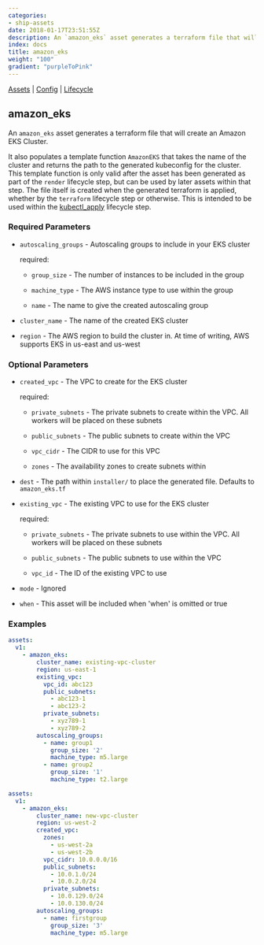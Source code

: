 ```yaml
---
categories:
- ship-assets
date: 2018-01-17T23:51:55Z
description: An `amazon_eks` asset generates a terraform file that will create an Amazon EKS Cluster.
index: docs
title: amazon_eks
weight: "100"
gradient: "purpleToPink"
---
```


[Assets](/api/ship-assets/assets) | [Config](/api/ship-config/config) | [Lifecycle](/api/ship-lifecycle/lifecycle)

## amazon_eks

An `amazon_eks` asset generates a terraform file that will create an Amazon EKS Cluster.

It also populates a template function `AmazonEKS` that takes the name of the cluster and returns the path to the generated kubeconfig for the cluster. This template function is only valid after the asset has been generated as part of the `render` lifecycle step, but can be used by later assets within that step. The file itself is created when the generated terraform is applied, whether by the `terraform` lifecycle step or otherwise. This is intended to be used within the [kubectl_apply](/api/ship-lifecycle/lifecycle/kubectl_apply/) lifecycle step.



### Required Parameters


- `autoscaling_groups` - Autoscaling groups to include in your EKS cluster

    required:

  - `group_size` - The number of instances to be included in the group

  - `machine_type` - The AWS instance type to use within the group

  - `name` - The name to give the created autoscaling group


- `cluster_name` - The name of the created EKS cluster


- `region` - The AWS region to build the cluster in. At time of writing, AWS supports EKS in us-east and us-west



### Optional Parameters


- `created_vpc` - The VPC to create for the EKS cluster

    required:

  - `private_subnets` - The private subnets to create within the VPC. All workers will be placed on these subnets

  - `public_subnets` - The public subnets to create within the VPC

  - `vpc_cidr` - The CIDR to use for this VPC

  - `zones` - The availability zones to create subnets within


- `dest` - The path within `installer/` to place the generated file. Defaults to `amazon_eks.tf`


- `existing_vpc` - The existing VPC to use for the EKS cluster

    required:

  - `private_subnets` - The private subnets to use within the VPC. All workers will be placed on these subnets

  - `public_subnets` - The public subnets to use within the VPC

  - `vpc_id` - The ID of the existing VPC to use


- `mode` - Ignored


- `when` - This asset will be included when 'when' is omitted or true


### Examples

```yaml
assets:
  v1:
    - amazon_eks:
        cluster_name: existing-vpc-cluster
        region: us-east-1
        existing_vpc:
          vpc_id: abc123
          public_subnets:
            - abc123-1
            - abc123-2
          private_subnets:
            - xyz789-1
            - xyz789-2
        autoscaling_groups:
          - name: group1
            group_size: '2'
            machine_type: m5.large
          - name: group2
            group_size: '1'
            machine_type: t2.large
```

```yaml
assets:
  v1:
    - amazon_eks:
        cluster_name: new-vpc-cluster
        region: us-west-2
        created_vpc:
          zones:
            - us-west-2a
            - us-west-2b
          vpc_cidr: 10.0.0.0/16
          public_subnets:
            - 10.0.1.0/24
            - 10.0.2.0/24
          private_subnets:
            - 10.0.129.0/24
            - 10.0.130.0/24
        autoscaling_groups:
          - name: firstgroup
            group_size: '3'
            machine_type: m5.large
```
